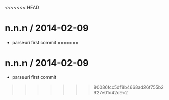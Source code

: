 <<<<<<< HEAD

n.n.n / 2014-02-09
==================

 * parseuri first commit
=======

n.n.n / 2014-02-09
==================

 * parseuri first commit
>>>>>>> 80086fcc5df8b4668ad26f755b2927e01d42c9c2
